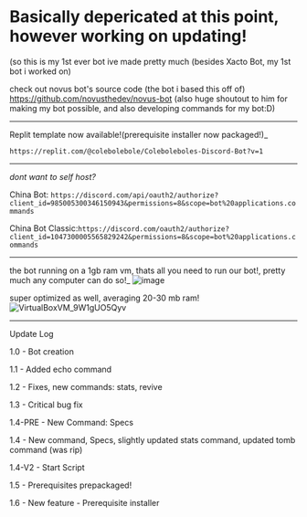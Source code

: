 # Basically depericated at this point, however working on updating!

(so this is my 1st ever bot ive made pretty much (besides Xacto Bot, my 1st bot i worked on)

check out novus bot's source code (the bot i based this off of) https://github.com/novusthedev/novus-bot
(also huge shoutout to him for making my bot possible, and also developing commands for my bot:D)

---

Replit template now available!(prerequisite installer now packaged!)_

```https://replit.com/@colebolebole/Coleboleboles-Discord-Bot?v=1```

---



_dont want to self host?_

China Bot: ```https://discord.com/api/oauth2/authorize?client_id=985005300346150943&permissions=8&scope=bot%20applications.commands```

China Bot Classic:```https://discord.com/oauth2/authorize?client_id=1047300005565829242&permissions=8&scope=bot%20applications.commands```

---


the bot running on a 1gb ram vm, thats all you need to run our bot!, pretty much any computer can do so!_
![image](https://user-images.githubusercontent.com/88512222/201854589-76cbc92c-bdde-452b-a61c-054ce4ec2112.png)

super optimized as well, averaging 20-30 mb ram!
![VirtualBoxVM_9W1gUO5Qyv](https://user-images.githubusercontent.com/88512222/201855575-e7e91999-f218-4fed-a074-39becd9d15a4.png)

---

Update Log 

1.0 - Bot creation  

1.1 - Added echo command

1.2 - Fixes, new commands: stats, revive

1.3 - Critical bug fix

1.4-PRE - New Command: Specs

1.4 - New command, Specs, slightly updated stats command, updated tomb command (was rip)

1.4-V2 - Start Script

1.5 - Prerequisites prepackaged!

1.6 - New feature - Prerequisite installer
